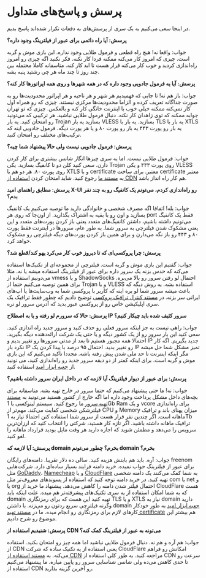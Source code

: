 # پرسش و پاسخ‌های متداول
در اینجا سعی می‌کنیم به یک سری از پرسش‌های به دفعات تکرار شده‌اند پاسخ بدیم.

**پرسش: آیا راه دائمی برای عبور از فیلترینگ وجود داره؟**

جواب: واقعا نه! هیچ راه قطعی و فرمول طلایی وجود نداره. این بازی موش و گربه است. چیزی که امروز کار می‌کنه ممکنه فردا کار نکنه. فکر نکنید اگه چیزی رو امروز راه‌اندازی کردید و خوب کار می‌کنه قرار هست تا ابد کار کنه. متاسفانه کاملا محتمله بین چند روز تا چند ماه هر چی رشتید پنبه بشه.

**پرسش: آیا یه فرمول جادویی وجود داره که در همه شهر‌ها و روی همه اپراتور‌ها کار کنه؟**

جواب: باز هم نه! تا جایی که فهمیدیم هر شهر و هر ناحیه و هر اپراتور محدودیت‌ها رو به صورت جداگانه تعریف کرده و الزاما محدودیت‌ها مرکزی نیستند. چیزی که رو همراه اول کار نمی‌کنه ممکنه خیلی خوب با اینترنت خانگی کار کنه و بالعکس. چیزی که تو تهران جوابه ممکنه که توی زاهدان کار نکنه. دنبال فرمول طلایی نباشید. هر ترکیبی که می‌تونید رو امتحان کنید. یه بار Trojan بسازید یه بار VLESS بسازید. یه بار با TLS یه بار با XTLS یه بار رو پورت ۴۴۳ یه بار رو پورت ۸۰ و یا هر پورت دیگه. فرمول جادویی اینه که ترکیب‌های  مختلف رو امتحان کنید.


**پرسش: فرمول جادویی نیست ولی حالا پیشنهاد شما چیه؟**

جواب: فرمول طلایی نیست. اما یه سری چیز‌ها انگار شانس بیشتری برای کار کردن دارن. سعی کنید کلن دو تا کانفیگ بسازید. یکی Trojan روی پورت ۴۴۳ و یکی VLESS روی پورت ۸۰. هر دو هم با XTLS و با certificate معتبر. برای ساخت certificate معتبر به [مستند ما](https://github.com/iranxray/hope/blob/main/create-tsl-certificate.md) رجوع کنید. شاید امتحان کردن [استفاده از CDN](https://github.com/iranxray/hope/blob/main/cloudflare-cdn.md) هم کار راه انداز باشد.

**پرسش: مطابق راهنمای امید X-UI رو راه‌اندازی کردم، می‌تونم یک کانفیگ رو به چند نفر بدم؟**

جواب: بله! اتفاقا اگه مصرف شخصی و خانوادگی دارید ما توصیه می‌کنیم یک کانفیگ بسازید و اون رو با بقیه به اشتراک بگذارید. از اون‌جا که روی هر port فقط یک کانفیگ می‌تونیم داشته باشیم، داشتن کانفیگ‌های متعدد یعنی باز کردن پورت‌های متعدد و این یعنی مشکوک شدن فیلترچی به سرور شما. به طور عام، سرور‌ها در اینترنت فقط پورت ۸۰ و ۴۴۳ رو باز نگه می‌دارن و برای همین باز کردن پورت‌های دیگه فیلترچی رو مشکوک خواهد کرد.

**پرسش: چرا پرو‌کسی‌ای که تا دیروز خوب کار می‌کرد یهو کند/قطع شد؟**

جواب: گفتیم این بازی موش و گربه است. فیلترچی از مجموعه‌ای از تکنیک‌ها استفاده می‌کنه که حدس بزنه یک سرور داره برای عبور از فیلترینگ استفاده میشه یا نه. مثلا می‌دونیم استفاده از vmess و یا ShadowSocks احتمال لو رفتن سرور رو بالا می‌بره. برای همین توصیه می‌کنیم حتما از Trojan و یا VLESS استفاده بشه. یه روش دیگه که باعث میشه سرور شما لو بره اینه که کاربر با پروکسی شما به وب‌سایت‌ها یا اپ‌های ایرانی سر بزنه. در [مستند کنترل ترافیک پروکسی]() توضیح دادیم که چطور فقط ترافیک یک سری اپلیکیشن خاص رو از پروکسی عبور بدید که آدرس سرور لو نره.

**پرسش: حالا که سرورم لو رفته و یا به اصطلاح IP سرور کثیف شده باید چیکار کنیم؟**

جواب: راهی نیست به جز اینکه سرور فعلی رو حذف کنید و سرور جدید راه اندازی کنید. سعی کنید این بار سرور رو از یک کشور دیگه و یا حتی یک شرکت ارائه‌دهنده دیگه بگیرید. احتمالا همه مجبور هستیم تا بعد از مدتی سرور‌ها رو تغییر بدیم و IP جدید بگیریم. اگه کار نکرد باز IP رو تغییر بدید. احتمال ۹۵ درصد با پیدا کردن یک IP تمیز مشکل شما حل میشه مگر اینکه اینترنت تا حد ملی شدن پیش رفته باشه. مجددا تاکید می‌کنیم که این بازی موش و گربه است. برای اینکه کمتر از دو دیقه سرور جدید رو راه‌اندازی کنید، می تونید از [جعبه ابزار امید](https://github.com/iranxray/hope-toolbox) استفاده کنید.


**پرسش: برای عبور از دیوار فیلترینگ آیا لازمه که در داخل ایران سرور داشته باشیم؟**

جواب: نه! ما حتی پیشنهاد می‌کنیم که حتما سرور در خارج تهیه بشه. متاسفانه برای بچه‌های داخل مشکل پرداخت وجود داره اما اگه خارج از کشور هستید می‌تونید به [مستند تهیه سرور](https://github.com/iranxray/hope/blob/main/buy-server.md) ما رجوع کنید. سیستم لینوکسی با 1Gb Ram و یک vcore برای راه‌اندازی فیلترشکن شخصی کفایت می‌کند. مهم‌تر از CPU و Memory میزان پهنای باند و ترافیک ماهانه است. اگر چندین نفر قرار هست از سرور شما استفاده کنن احتمالا نیاز به 1Tb ترافیک ماهانه داشته باشید. اگر تازه کار هستید، شرکتی را انتخاب کنید که ارزان‌ترین سرویس را می‌دهد و مطمئن شوید که اجازه دارید هر وقت مایل بودید قرارداد ماهانه را لغو کنید.


**پرسش: آیا لازمه که domain بخرم؟ چطور می‌تونم domain بخرم؟**

جواب: آره. باید هم بابتش هزینه کنید. سالی ده دلار تقریبا. دامنه‌های‌ رایگان freenom برای عبور از فیلترینگ جواب نمیده. خرید دامنه فرایند بسیار ساده‌ای دارد. شرکت‌هایی مثل [GoDaddy](https://www.godaddy.com/)، [Namecheap](https://www.namecheap.com/) و یا [CloudFlare](https://www.cloudflare.com/products/registrar/) به شما کمک می‌کنند یک دامنه شخصی تهیه کنید. در خرید دامنه توجه کنید که استفاده از پسوند‌های معروف‌تر مثل com یا net و یا org احتمال فیلتر شدن دامنه را کاهش می‌دهد. پبشنهاد ما خرید از CloudFlare هست که به شما امکان استفاده از یه سری تکنیک‌های پیشرفته‌تر هم میده.  علت اینکه باید domain تهیه کنید این هست که برای رمزنگاری TLS و یا XTLS نیاز به domain دارید وگرنه فیلترچی سریع رد‌تون رو می‌زنه. با داشتن domain [جعبه ابزار امید](https://github.com/iranxray/hope-toolbox) به طور خودکار کارهای لازم برای رمزنگاری رو انجام میده. ما در [مستند تهیه certificate](https://github.com/iranxray/hope/blob/main/create-tsl-certificate.md) هم بیشتر این موضوع رو شرح دادیم. 


**پرسش: شنیدیم استفاده از CDN می‌تونه به عبور از فیلترینگ کمک کنه؟**

جواب: هم آره و هم نه. دنبال فرمول طلایی نباشید اما همه چیز رو امتحان بکنید. استفاده از CDN یعنی استفاده از یه تکنیک ساده که شرکت CloudFlare امکانش رو فراهم می‌کنه. به [مستند استفاده از CDN](https://github.com/iranxray/hope/blob/main/cloudflare-cdn.md) مراجعه کنید. به طور کلی استفاده از CDN سرعت رو تا حدی کاهش می‌ده ولی شانس شناسایی سرور رو پایین میاره. ما پیشنهاد می‌کنیم استفاده از CDN رو آخرین گزینه بذارید.
